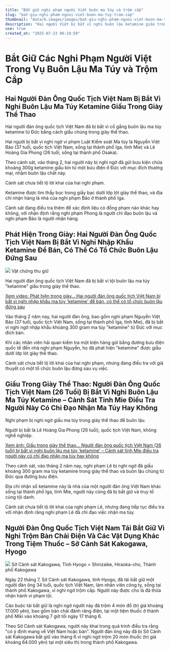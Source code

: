 ```yaml
---
title: "Bắt giữ nghi phạm người Việt buôn ma túy và trộm cắp"
slug: "bat-giu-nghi-pham-nguoi-viet-buon-ma-tuy-trom-cap"
thumbnail: "data/6.images/images/bat-giu-nghi-pham-nguoi-viet-buon-ma-tuy-trom-cap.webp"
description: "Hai người Việt bị bắt vì nghi buôn lậu ketamine giấu trong giày từ Đức, và một người khác bị tái bắt giữ vì trộm cắp đồ dùng cá nhân tại cửa hàng thuốc ở Nhật."
use: true
created_at: "2025-07-23 06:10:59"
---
```


# Bắt Giữ Các Nghi Phạm Người Việt Trong Vụ Buôn Lậu Ma Túy và Trộm Cắp

## Hai Người Đàn Ông Quốc Tịch Việt Nam Bị Bắt Vì Nghi Buôn Lậu Ma Túy Ketamine Giấu Trong Giày Thể Thao

Hai người đàn ông quốc tịch Việt Nam đã bị bắt vì cố gắng buôn lậu ma túy ketamine từ Đức bằng cách giấu chúng trong giày thể thao.

Hai người bị bắt vì nghi ngờ vi phạm Luật Kiểm soát Ma túy là Nguyễn Việt Bảo (37 tuổi, quốc tịch Việt Nam, sống tại thành phố Iga, tỉnh Mie) và Lê Hoàng Gia Phong (26 tuổi, sống tại thành phố Osaka).

Theo cảnh sát, vào tháng 2, hai người này bị nghi ngờ đã gửi bưu kiện chứa khoảng 300g ketamine giấu kín từ một bưu điện ở Đức với mục đích thương mại, nhằm buôn lậu chất này.

Cảnh sát chưa tiết lộ lời khai của hai nghi phạm.

Ketamine được tìm thấy bọc trong giấy bạc dưới lớp lót giày thể thao, và địa chỉ nhận hàng là nhà của nghi phạm Bảo ở thành phố Iga.

Cảnh sát đang điều tra thêm để xác định liệu có đồng phạm nào khác hay không, với nhận định rằng nghi phạm Phong là người chỉ đạo buôn lậu và nghi phạm Bảo là người nhận hàng.

## Phát Hiện Trong Giày: Hai Người Đàn Ông Quốc Tịch Việt Nam Bị Bắt Vì Nghi Nhập Khẩu Ketamine Để Bán, Có Thể Có Tổ Chức Buôn Lậu Đứng Sau

![](/images/20250722-90041467-tokaiv-000-1-view.webp)
Vật chứng thu giữ

Hai người đàn ông quốc tịch Việt Nam đã bị bắt vì tội buôn lậu ma túy "ketamine" giấu trong giày thể thao.

[Xem video: Phát hiện trong giày… Hai người đàn ông quốc tịch Việt Nam bị bắt vì nghi nhập khẩu ma túy 'ketamine' để bán, có thể có tổ chức buôn lậu đứng sau](https://youtu.be/cD5k7axZUZ8)

Vào tháng 2 năm nay, hai người đàn ông, bao gồm nghi phạm Nguyễn Việt Bảo (37 tuổi, quốc tịch Việt Nam, sống tại thành phố Iga, tỉnh Mie), đã bị bắt vì nghi ngờ nhập khẩu khoảng 300 gram ma túy "ketamine" từ Đức với mục đích bán.

Khi các nhân viên hải quan kiểm tra một kiện hàng gửi bằng đường bưu điện quốc tế đến nhà nghi phạm Nguyễn, họ đã phát hiện "ketamine" được giấu dưới lớp lót giày thể thao.

Cảnh sát chưa tiết lộ lời khai của hai nghi phạm, nhưng đang điều tra với giả thuyết có một tổ chức buôn lậu đứng sau vụ việc.

## Giấu Trong Giày Thể Thao: Người Đàn Ông Quốc Tịch Việt Nam (26 Tuổi) Bị Bắt Vì Nghi Buôn Lậu Ma Túy Ketamine – Cảnh Sát Tỉnh Mie Điều Tra Người Này Có Chỉ Đạo Nhận Ma Túy Hay Không

Nghi phạm bị nghi ngờ giấu ma túy trong giày thể thao để buôn lậu.

Người bị bắt là Lê Hoàng Gia Phong (26 tuổi), quốc tịch Việt Nam, không nghề nghiệp.

[Xem ảnh: Giấu trong giày thể thao… Người đàn ông quốc tịch Việt Nam (26 tuổi) bị bắt vì nghi buôn lậu ma túy 'ketamine' – Cảnh sát tỉnh Mie điều tra người này có chỉ đạo nhận ma túy hay không](https://newsdig.tbs.co.jp/articles/gallery/2061344?utm_source=news.yahoo.co.jp&utm_medium=referral&utm_campaign=partnerLink&ex_position=photo&ex_id=2061344&image=2)

Theo cảnh sát, vào tháng 2 năm nay, nghi phạm Lê bị nghi ngờ đã giấu khoảng 300 gram ma túy ketamine trong giày thể thao và buôn lậu chúng từ Đức qua đường bưu điện.

Địa chỉ nhận số ketamine này là nhà của một người đàn ông Việt Nam khác sống tại thành phố Iga, tỉnh Mie, người này cũng đã bị bắt giữ và truy tố cùng tội danh.

Cảnh sát chưa tiết lộ lời khai của nghi phạm Lê, nhưng đang tiếp tục điều tra với nhận định rằng nghi phạm Lê đã chỉ đạo việc nhận ma túy.

## Người Đàn Ông Quốc Tịch Việt Nam Tái Bắt Giữ Vì Nghi Trộm Bàn Chải Điện Và Các Vật Dụng Khác Trong Tiệm Thuốc – Sở Cảnh Sát Kakogawa, Hyogo

![](/images/20250722-00000015-kobenext-000-5-view.webp)
Sở Cảnh sát Kakogawa, Tỉnh Hyogo = Shinzaike, Hiraoka-cho, Thành phố Kakogawa

Ngày 22 tháng 7, Sở Cảnh sát Kakogawa, tỉnh Hyogo, đã tái bắt giữ một người đàn ông 34 tuổi, quốc tịch Việt Nam, làm nhân viên công ty, sống tại thành phố Kakogawa, vì nghi ngờ trộm cắp. Người này được cho là đã thừa nhận hành vi phạm tội.

Cáo buộc tái bắt giữ là nghi ngờ người này đã trộm 4 món đồ (trị giá khoảng 17.000 yên), bao gồm bàn chải đánh răng điện, tại một tiệm thuốc ở thành phố Miki vào khoảng 7 giờ tối ngày 17 tháng 6.

Theo Sở Cảnh sát Kakogawa, người này khai trong quá trình điều tra rằng "có ý định mang về Việt Nam hoặc bán". Người đàn ông này đã bị Sở Cảnh sát Kakogawa bắt giữ vào tháng 6 vì nghi ngờ trộm 20 món thuốc (trị giá khoảng 64.000 yên) tại một siêu thị trong thành phố Kakogawa.